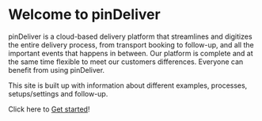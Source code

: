 # Welcome to pinDeliver

pinDeliver is a cloud-based delivery platform that streamlines and digitizes the entire delivery process, from transport booking to follow-up, and all the important events that happens in between. Our platform is complete and at the same time flexible to meet our customers differences. Everyone can benefit from using pinDeliver.

This site is built up with information about different examples, processes, setups/settings and follow-up.

Click here to [Get started](documentation/get_started.md)!
